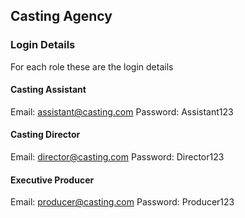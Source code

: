 Casting Agency
---------------


### Login Details
For each role these are the login details

#### Casting Assistant
Email: assistant@casting.com 
Password: Assistant123

#### Casting Director
Email: director@casting.com 
Password: Director123

#### Executive Producer
Email: producer@casting.com 
Password: Producer123